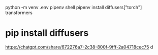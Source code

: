python -m venv .env
pipenv shell
pipenv install diffusers["torch"] transformers
# pip install diffusers

https://chatgpt.com/share/672276a7-2c38-800f-9fff-2a04718cec75
d
